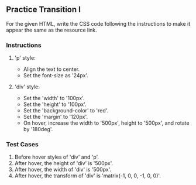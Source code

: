 ## Practice Transition I

For the given HTML, write the CSS code following the instructions to make it appear the same as the resource link.

### Instructions

1. 'p' style:
    - Align the text to center.
    - Set the font-size as '24px'.

2. 'div' style:
    - Set the 'width' to '100px'.
    - Set the 'height' to '100px'.
    - Set the 'background-color' to 'red'.
    - Set the 'margin' to '120px'.
    - On hover, increase the width to '500px', height to '500px', and rotate by '180deg'.

### Test Cases  
1. Before hover styles of 'div' and 'p'.
2. After hover, the height of 'div' is '500px'.
3. After hover, the width of 'div' is '500px'.
4. After hover, the transform of 'div' is 'matrix(-1, 0, 0, -1, 0, 0)'.
